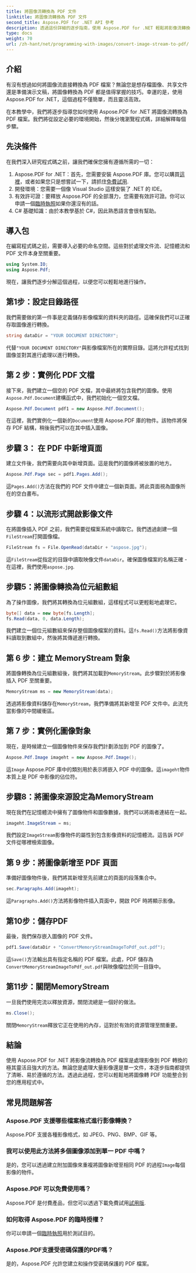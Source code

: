 ```yaml
---
title: 將圖像流轉換為 PDF 文件
linktitle: 將圖像流轉換為 PDF 文件
second_title: Aspose.PDF for .NET API 參考
description: 透過這份詳細的逐步指南，使用 Aspose.PDF for .NET 輕鬆將影像流轉換為 PDF。了解如何輕鬆處理影像到 PDF 的轉換。
type: docs
weight: 70
url: /zh-hant/net/programming-with-images/convert-image-stream-to-pdf/
---
```

## 介紹

有沒有想過如何將圖像流直接轉換為 PDF 檔案？無論您是想存檔圖像、共享文件還是準備演示文稿，將圖像轉換為 PDF 都是值得掌握的技巧。幸運的是，使用 Aspose.PDF for .NET，這個過程不僅簡單，而且靈活高效。

在本教學中，我們將逐步指導您如何使用 Aspose.PDF for .NET 將圖像流轉換為 PDF 檔案。我們將從設定必要的環境開始，然後分塊瀏覽程式碼，詳細解釋每個步驟。

## 先決條件

在我們深入研究程式碼之前，讓我們確保您擁有遵循所需的一切：

1.  Aspose.PDF for .NET：首先，您需要安裝 Aspose.PDF 庫。您可以購買[這裡](https://purchase.aspose.com/buy)，或者如果您只是想嘗試一下，請抓住[免費試用](https://releases.aspose.com/pdf/net/).
2. 開發環境：您需要一個像 Visual Studio 這樣安裝了 .NET 的 IDE。
3. 有效許可證：要釋放 Aspose.PDF 的全部潛力，您需要有效許可證。你可以申請一個[臨時執照](https://purchase.aspose.com/temporary-license/)如果你還沒有的話。
4. C# 基礎知識：由於本教學基於 C#，因此熟悉語言會很有幫助。

## 導入包

在編寫程式碼之前，需要導入必要的命名空間。這些對於處理文件流、記憶體流和 PDF 文件本身至關重要。

```csharp
using System.IO;
using Aspose.Pdf;
```

現在，讓我們逐步分解這個過程，以便您可以輕鬆地進行操作。

## 第1步：設定目錄路徑

我們需要做的第一件事是定義儲存影像檔案的資料夾的路徑。這確保我們可以正確存取圖像進行轉換。

```csharp
string dataDir = "YOUR DOCUMENT DIRECTORY";
```

代替`"YOUR DOCUMENT DIRECTORY"`與影像檔案所在的實際目錄。這將允許程式找到圖像並對其進行處理以進行轉換。

## 第 2 步：實例化 PDF 文檔

接下來，我們建立一個空的 PDF 文檔，其中最終將包含我們的圖像。使用`Aspose.Pdf.Document`建構函式中，我們初始化一個空文檔。

```csharp
Aspose.Pdf.Document pdf1 = new Aspose.Pdf.Document();
```

在這裡，我們實例化一個新的`Document`使用 Aspose.PDF 庫的物件。該物件將保存 PDF 結構，稍後我們可以在其中插入圖像。

## 步驟 3： 在 PDF 中新增頁面

建立文件後，我們需要向其中新增頁面。這是我們的圖像將被放置的地方。

```csharp
Aspose.Pdf.Page sec = pdf1.Pages.Add();
```

這`Pages.Add()`方法在我們的 PDF 文件中建立一個新頁面。將此頁面視為圖像所在的空白畫布。

## 步驟 4：以流形式開啟影像文件

在將圖像插入 PDF 之前，我們需要從檔案系統中讀取它。我們透過創建一個`FileStream`打開圖像檔。

```csharp
FileStream fs = File.OpenRead(dataDir + "aspose.jpg");
```

這`FileStream`從指定的目錄中讀取映像文件`dataDir`。確保圖像檔案的名稱正確 - 在這裡，我們使用`aspose.jpg`.

## 步驟5：將圖像轉換為位元組數組

為了操作圖像，我們將其轉換為位元組數組，這樣程式可以更輕鬆地處理它。

```csharp
byte[] data = new byte[fs.Length];
fs.Read(data, 0, data.Length);
```

我們建立一個位元組數組來保存整個圖像檔案的資料。這`fs.Read()`方法將影像資料讀取到數組中，然後將其傳遞進行轉換。

## 第 6 步：建立 MemoryStream 對象

將圖像轉換為位元組數組後，我們將其加載到`MemoryStream`。此步驟對於將影像插入 PDF 至關重要。

```csharp
MemoryStream ms = new MemoryStream(data);
```

透過將影像資料儲存在`MemoryStream`，我們準備將其新增至 PDF 文件中。此流充當影像的中間緩衝區。

## 第 7 步：實例化圖像對象

現在，是時候建立一個圖像物件來保存我們計劃添加到 PDF 的圖像了。

```csharp
Aspose.Pdf.Image imageht = new Aspose.Pdf.Image();
```

這`Image` Aspose.PDF 庫中的類別用於表示將嵌入 PDF 中的圖像。這`imageht`物件本質上是 PDF 中影像的佔位符。

## 步驟8：將圖像來源設定為MemoryStream

現在我們在記憶體流中擁有了圖像物件和圖像數據，我們可以將兩者連結在一起。

```csharp
imageht.ImageStream = ms;
```

我們設定`ImageStream`影像物件的屬性到包含影像資料的記憶體流。這告訴 PDF 文件從哪裡檢索圖像。

## 第 9 步：將圖像新增至 PDF 頁面

準備好圖像物件後，我們將其新增至先前建立的頁面的段落集合中。

```csharp
sec.Paragraphs.Add(imageht);
```

這`Paragraphs.Add()`方法將影像物件插入頁面中，開啟 PDF 時將顯示影像。

## 第10步：儲存PDF

最後，我們保存嵌入圖像的 PDF 文件。

```csharp
pdf1.Save(dataDir + "ConvertMemoryStreamImageToPdf_out.pdf");
```

這`Save()`方法輸出具有指定名稱的 PDF 檔案。此處，PDF 儲存為`ConvertMemoryStreamImageToPdf_out.pdf`與映像檔位於同一目錄中。

## 第11步：關閉MemoryStream

一旦我們使用完流以釋放資源，關閉流總是一個好的做法。

```csharp
ms.Close();
```

關閉`MemoryStream`釋放它正在使用的內存，這對於有效的資源管理至關重要。

## 結論

使用 Aspose.PDF for .NET 將影像流轉換為 PDF 檔案是處理影像到 PDF 轉換的極其靈活且強大的方法。無論您是處理大量影像還是單一文件，本逐步指南都提供了清晰、易於遵循的方法。透過此過程，您可以輕鬆地將圖像轉 PDF 功能整合到您的應用程式中。

## 常見問題解答

### Aspose.PDF 支援哪些檔案格式進行影像轉換？
Aspose.PDF 支援各種影像格式，如 JPEG、PNG、BMP、GIF 等。

### 我可以使用此方法將多個圖像添加到單一 PDF 中嗎？
是的，您可以透過建立附加圖像來重複將圖像新增至相同 PDF 的過程`Image`每個影像的物件。

### Aspose.PDF 可以免費使用嗎？
 Aspose.PDF 是付費產品，但您可以透過下載免費試用[試用版](https://releases.aspose.com/pdf/net/).

### 如何取得 Aspose.PDF 的臨時授權？
你可以申請一個[臨時執照](https://purchase.aspose.com/temporary-license/)用於測試目的。

### Aspose.PDF支援受密碼保護的PDF嗎？
是的，Aspose.PDF 允許您建立和操作受密碼保護的 PDF 檔案。